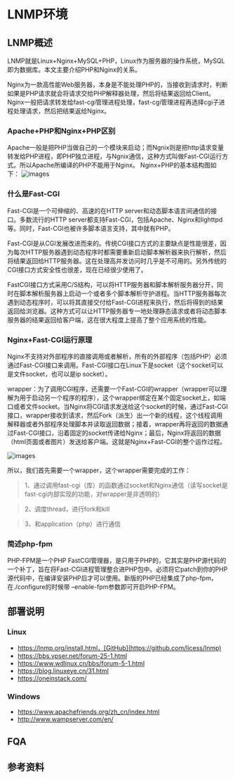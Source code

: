 # LNMP环境
## LNMP概述
LNMP就是Linux+Nginx+MySQL+PHP，Linux作为服务器的操作系统，MySQL即为数据库。本文主要介绍PHP和Nginx的关系。

Nginx为一款高性能Web服务器，本身是不能处理PHP的，当接收到请求时，判断如果是PHP请求就会将请求交给PHP解释器处理，然后将结果返回给Client。Nginx一般把请求转发给fast-cgi管理进程处理，fast-cgi管理进程再选择cgi子进程处理请求，然后把结果返给Nginx。

### Apache+PHP和Nginx+PHP区别
Apache一般是把PHP当做自己的一个模块来启动；而Ngnix则是把http请求变量转发给PHP进程，即PHP独立进程，与Ngnix通信，这种方式叫做Fast-CGI运行方式。所以Apache所编译的PHP不能用于Nginx。
Nginx+PHP的基本结构图如下：
![images](https://github.com/mds1455975151/tools/blob/master/lnmp/images/01.png)

### 什么是Fast-CGI
Fast-CGI是一个可伸缩的、高速的在HTTP server和动态脚本语言间通信的接口。多数流行的HTTP server都支持Fast-CGI，包括Apache、Nginx和lighttpd等。同时，Fast-CGI也被许多脚本语言支持，其中就有PHP。

Fast-CGI是从CGI发展改进而来的。传统CGI接口方式的主要缺点是性能很差，因为每次HTTP服务器遇到动态程序时都需要重新启动脚本解析器来执行解析，然后将结果返回给HTTP服务器。这在处理高并发访问时几乎是不可用的。另外传统的CGI接口方式安全性也很差，现在已经很少使用了。

FastCGI接口方式采用C/S结构，可以将HTTP服务器和脚本解析服务器分开，同时在脚本解析服务器上启动一个或者多个脚本解析守护进程。当HTTP服务器每次遇到动态程序时，可以将其直接交付给Fast-CGI进程来执行，然后将得到的结果返回给浏览器。这种方式可以让HTTP服务器专一地处理静态请求或者将动态脚本服务器的结果返回给客户端，这在很大程度上提高了整个应用系统的性能。
### Nginx+Fast-CGI运行原理
Nginx不支持对外部程序的直接调用或者解析，所有的外部程序（包括PHP）必须通过Fast-CGI接口来调用。Fast-CGI接口在Linux下是socket（这个socket可以是文件socket，也可以是ip socket）。

wrapper：为了调用CGI程序，还需要一个Fast-CGI的wrapper（wrapper可以理解为用于启动另一个程序的程序），这个wrapper绑定在某个固定socket上，如端口或者文件socket。当Nginx将CGI请求发送给这个socket的时候，通过Fast-CGI接口，wrapper接收到请求，然后Fork（派生）出一个新的线程，这个线程调用解释器或者外部程序处理脚本并读取返回数据；接着，wrapper再将返回的数据通过Fast-CGI接口，沿着固定的socket传递给Nginx；最后，Nginx将返回的数据（html页面或者图片）发送给客户端。这就是Nginx+Fast-CGI的整个运作过程。
  
![images](https://github.com/mds1455975151/tools/blob/master/lnmp/images/02.png)

所以，我们首先需要一个wrapper，这个wrapper需要完成的工作：

> 1、通过调用fast-cgi（库）的函数通过socket和Nginx通信（读写socket是fast-cgi内部实现的功能，对wrapper是非透明的） 

> 2、调度thread，进行fork和kill

> 3、和application（php）进行通信

### 简述php-fpm
PHP-FPM是一个PHP FastCGI管理器，是只用于PHP的，它其实是PHP源代码的一个补丁，旨在将Fast-CGI进程管理整合进PHP包中。必须将它patch到你的PHP源代码中，在编译安装PHP后才可以使用。新版的PHP已经集成了php-fpm，在./configure的时候带 –enable-fpm参数即可开启PHP-FPM。

## 部署说明
### Linux
- https://lnmp.org/install.html，[GitHub](https://github.com/licess/lnmp)
- https://bbs.vpser.net/forum-25-1.html
- https://www.wdlinux.cn/bbs/forum-5-1.html
- https://blog.linuxeye.cn/31.html
- https://oneinstack.com/

### Windows
- https://www.apachefriends.org/zh_cn/index.html
- http://www.wampserver.com/en/

## FQA

## 参考资料
